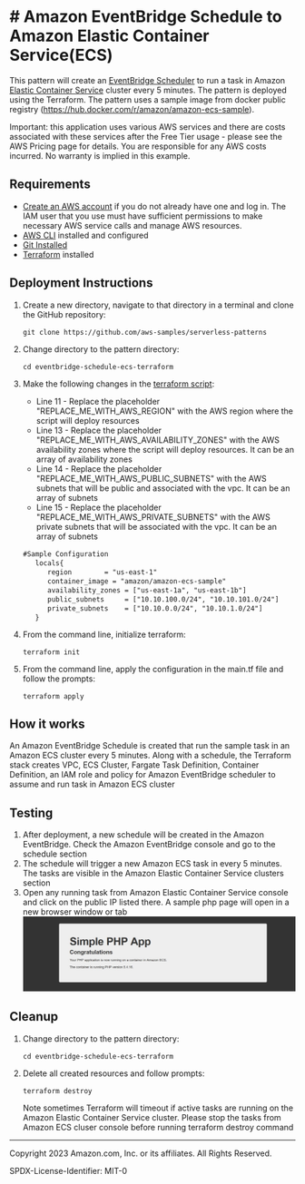 # # Amazon EventBridge Schedule to Amazon Elastic Container Service(ECS)

This pattern will create an [EventBridge Scheduler](https://docs.aws.amazon.com/scheduler/latest/UserGuide/getting-started.html) to run a task in Amazon [Elastic Container Service](https://docs.aws.amazon.com/AmazonECS/latest/developerguide/getting-started.html) cluster every 5 minutes. The pattern is deployed using the Terraform. The pattern uses a sample image from docker public registry (https://hub.docker.com/r/amazon/amazon-ecs-sample).  

Important: this application uses various AWS services and there are costs associated with these services after the Free Tier usage - please see the AWS Pricing page for details. You are responsible for any AWS costs incurred. No warranty is implied in this example.

## Requirements

* [Create an AWS account](https://portal.aws.amazon.com/gp/aws/developer/registration/index.html) if you do not already have one
  and log in. The IAM user that you use must have sufficient permissions to make necessary AWS service calls and manage AWS
  resources.
* [AWS CLI](https://docs.aws.amazon.com/cli/latest/userguide/install-cliv2.html) installed and configured
* [Git Installed](https://git-scm.com/book/en/v2/Getting-Started-Installing-Git)
* [Terraform](https://learn.hashicorp.com/tutorials/terraform/install-cli?in=terraform/aws-get-started) installed

## Deployment Instructions

1. Create a new directory, navigate to that directory in a terminal and clone the GitHub repository:
    ``` 
    git clone https://github.com/aws-samples/serverless-patterns
    ```
2. Change directory to the pattern directory:
    ```
    cd eventbridge-schedule-ecs-terraform
    ```
3. Make the following changes in the [terraform script](main.tf):
    - Line 11 - Replace the placeholder "REPLACE_ME_WITH_AWS_REGION" with the AWS region where the script will deploy resources
    - Line 13 - Replace the placeholder "REPLACE_ME_WITH_AWS_AVAILABILITY_ZONES" with the AWS availability zones where the script will deploy resources. It can be an array of availability zones
    - Line 14 - Replace the placeholder "REPLACE_ME_WITH_AWS_PUBLIC_SUBNETS" with the AWS subnets that will be public and associated with the vpc. It can be an array of subnets
    - Line 15 - Replace the placeholder "REPLACE_ME_WITH_AWS_PRIVATE_SUBNETS" with the AWS private subnets that will be associated with the vpc. It can be an array of subnets

     ``` 
    #Sample Configuration
        locals{
           region        = "us-east-1"
           container_image = "amazon/amazon-ecs-sample"
           availability_zones = ["us-east-1a", "us-east-1b"]
           public_subnets     = ["10.10.100.0/24", "10.10.101.0/24"]
           private_subnets    = ["10.10.0.0/24", "10.10.1.0/24"]
        }

    ``` 
4. From the command line, initialize terraform:
    ```
    terraform init
    ```
5. From the command line, apply the configuration in the main.tf file and follow the prompts:
    ```
    terraform apply
    ```

## How it works

An Amazon EventBridge Schedule is created that run the sample task in an Amazon ECS cluster every 5 minutes. Along with a schedule, the Terraform stack creates VPC, ECS Cluster, Fargate Task Definition, Container Definition, an IAM role and policy for Amazon EventBridge scheduler to assume and run task in Amazon ECS cluster

## Testing

1. After deployment, a new schedule will be created in the Amazon EventBridge. Check the Amazon EventBridge console and go to the schedule section
2. The schedule will trigger a new Amazon ECS task in every 5 minutes. The tasks are visible in the Amazon Elastic Container Service clusters section
2. Open any running task from Amazon Elastic Container Service console and click on the public IP listed there. A sample php page will open in a new browser window or tab
     ![Sample PHP Page](sample_php_app.JPG)


## Cleanup
 
1. Change directory to the pattern directory:
    ```
    cd eventbridge-schedule-ecs-terraform
    ```
2. Delete all created resources and follow prompts:
    ```
    terraform destroy
    ```
   Note sometimes Terraform will timeout if active tasks are running on the Amazon Elastic Container Service cluster. Please stop the tasks from Amazon ECS cluser console before running terraform destroy command
----
Copyright 2023 Amazon.com, Inc. or its affiliates. All Rights Reserved.

SPDX-License-Identifier: MIT-0
